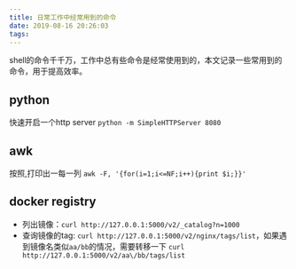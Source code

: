 ```yaml
---
title: 日常工作中经常用到的命令
date: 2019-08-16 20:26:03
tags:
---
```


shell的命令千千万，工作中总有些命令是经常使用到的，本文记录一些常用到的命令，用于提高效率。

## python

快速开启一个http server `python -m SimpleHTTPServer 8080`

## awk

按照,打印出一每一列 `awk -F, '{for(i=1;i<=NF;i++){print $i;}}'`

## docker registry

- 列出镜像：`curl http://127.0.0.1:5000/v2/_catalog?n=1000`
- 查询镜像的tag: `curl http://127.0.0.1:5000/v2/nginx/tags/list`，如果遇到镜像名类似`aa/bb`的情况，需要转移一下 `curl http://127.0.0.1:5000/v2/aa\/bb/tags/list`

